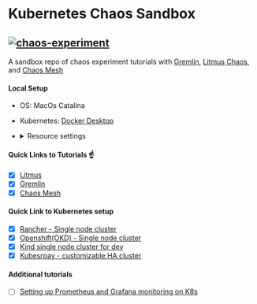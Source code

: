 # Kubernetes Chaos Sandbox

[![chaos-experiment](https://res.cloudinary.com/dssijnlrx/image/upload/v1605648997/PRINCIPLES_OF_CHAOS_ENGINEERING_7_whxiqw.png)](https://github.com/ari-hacks/kubernetes-chaos-sandbox)
----------------------------------------------------------------
A sandbox repo of chaos experiment tutorials with [Gremlin](https://www.gremlin.com/kubernetes/), [Litmus Chaos](https://litmuschaos.io/), and [Chaos Mesh](https://chaos-mesh.org/)

#### Local Setup

- OS: MacOs Catalina 
- Kubernetes: [Docker Desktop](https://www.docker.com/products/docker-desktop)
- 
  <details><summary>Resource settings</summary>
      <p>

        - CPUs:6
        - Memory: 6GB
        - Swap: 3GB
        - Disk Size: 59.6GB
    </p>
  </details>

#### Quick Links to Tutorials ☝️

- [x] [Litmus](/litmus-chaos/)
- [x] [Gremlin](/gremlin)
- [x] [Chaos Mesh](/chaos-mesh)

#### Quick Link to Kubernetes setup

- [x] [Rancher - Single node cluster](/litmus-chaos/rancher/README.md)
- [x] [Openshift(OKD) - Single node cluster](/litmus-chaos/openshift/README.md)
- [x] [Kind single node cluster for dev](/litmus-chaos/kind/README.md)
- [x] [Kubesrpay - customizable HA cluster](/gremlin/README.md)

#### Additional tutorials
- [ ] [Setting up Prometheus and Grafana monitoring on K8s]()